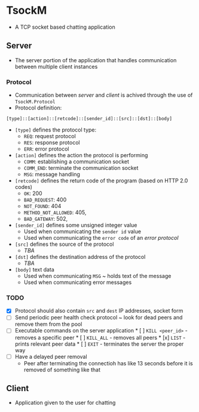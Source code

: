 # TsockM

* A TCP socket based chatting application

## Server

* The server portion of the application that handles communication between multiple client instances

### Protocol

* Communication between *server* and *client* is achived through the use of `TsockM.Protocol` 
* Protocol definition:
```
[type]::[action]::[retcode]::[sender_id]::[src]::[dst]::[body]
```
* `[type]` defines the protocol type:
    * `REQ`: request protocol
    * `RES`: response protocol
    * `ERR`: error protocol
* `[action]` defines the action the protocol is performing
    * `COMM`: establishing a communication socket
    * `COMM_END`: terminate the communication socket
    * `MSG`: message handling 
* `[retcode]` defines the return code of the program (based on HTTP 2.0 codes)
    * `OK`: 200
    * `BAD_REQUEST`: 400
    * `NOT_FOUND`: 404
    * `METHOD_NOT_ALLOWED`: 405,
    * `BAD_GATEWAY`: 502,
* `[sender_id]` defines some unsigned integer value
    * Used when communicating the `sender id` value
    * Used when communicating the `error code` of an *error protocol*
* `[src]` defines the source of the protocol
    * *TBA*
* `[dst]` defines the destination address of the protocol
    * *TBA*
* `[body]` text data
    * Used when communicating `MSG` ~ holds text of the message
    * Used when communicating error messages

### TODO

* [x] Protocol should also contain `src` and `dest` IP addresses, socket form
* [ ] Send periodic peer health check protocol ~ look for dead peers and remove them from the pool
* [ ] Executable commands on the server application
        * [ ] `KILL <peer_id>` - removes a specific peer
        * [ ] `KILL_ALL`       - removes all peers
        * [x] `LIST`           - prints relevant peer data
        * [ ] `EXIT`           - terminates the server the proper way
* [ ] Have a delayed peer removal 
    * Peer after terminating the connectioh has like 13 seconds before it is removed of something like that

## Client

* Application given to the user for chatting
